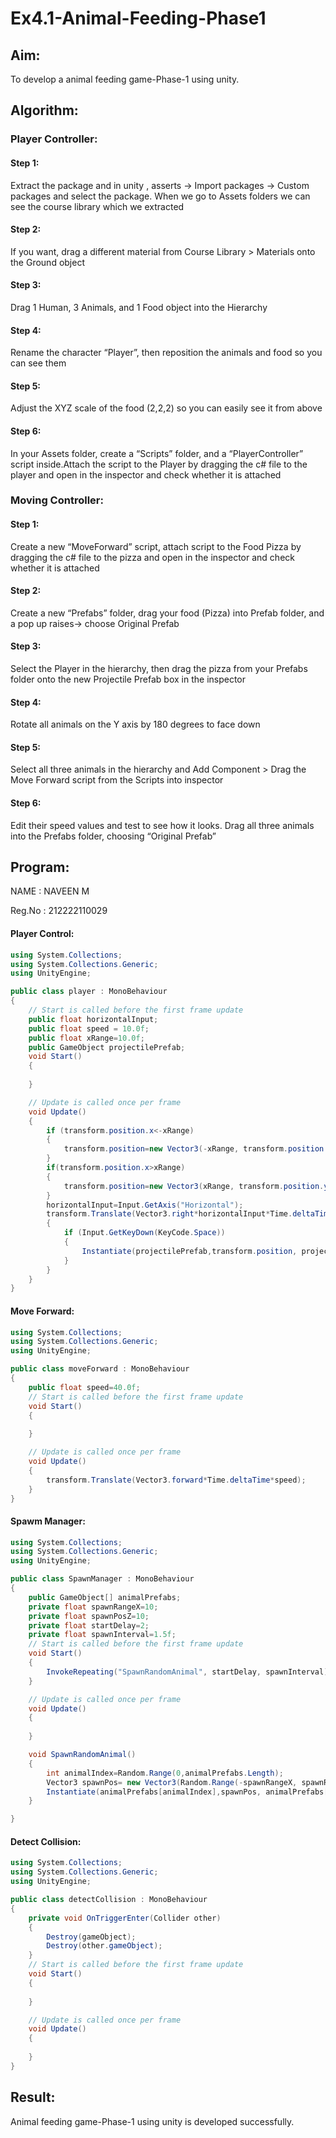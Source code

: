 # Ex4.1-Animal-Feeding-Phase1

## Aim:
To develop a animal feeding game-Phase-1 using unity.

## Algorithm:

### Player Controller:

#### Step 1:
Extract the package and in unity , asserts -> Import packages -> Custom packages and select the package. When we go to Assets folders we can see the course library which we extracted

#### Step 2:
If you want, drag a different material from Course Library > Materials onto the Ground object

#### Step 3:
Drag 1 Human, 3 Animals, and 1 Food object into the Hierarchy

#### Step 4:
Rename the character “Player”, then reposition the animals and food so you can see them

#### Step 5:
Adjust the XYZ scale of the food (2,2,2) so you can easily see it from above

#### Step 6:
In your Assets folder, create a “Scripts” folder, and a “PlayerController” script inside.Attach the script to the Player by dragging the c# file to the player and open in the inspector and check whether it is attached

### Moving Controller:

#### Step 1:
Create a new “MoveForward” script, attach script to the Food Pizza by dragging the c# file to the pizza and open in the inspector and check whether it is attached

#### Step 2:
Create a new “Prefabs” folder, drag your food (Pizza) into Prefab folder, and a pop up raises-> choose Original Prefab

#### Step 3:
Select the Player in the hierarchy, then drag the pizza from your Prefabs folder onto the new Projectile Prefab box in the inspector

#### Step 4:
Rotate all animals on the Y axis by 180 degrees to face down

#### Step 5:
Select all three animals in the hierarchy and Add Component > Drag the Move Forward script from the Scripts into inspector

#### Step 6:
Edit their speed values and test to see how it looks. Drag all three animals into the Prefabs folder, choosing “Original Prefab”

## Program:

NAME : NAVEEN M

Reg.No : 212222110029

#### Player Control:
```c#
using System.Collections;
using System.Collections.Generic;
using UnityEngine;

public class player : MonoBehaviour
{
    // Start is called before the first frame update
    public float horizontalInput;
    public float speed = 10.0f;
    public float xRange=10.0f;
    public GameObject projectilePrefab;
    void Start()
    {
        
    }

    // Update is called once per frame
    void Update()
    {
        if (transform.position.x<-xRange)
        {
            transform.position=new Vector3(-xRange, transform.position.y,transform.position.z);
        }
        if(transform.position.x>xRange)
        {
            transform.position=new Vector3(xRange, transform.position.y ,transform.position.z);
        }
        horizontalInput=Input.GetAxis("Horizontal");
        transform.Translate(Vector3.right*horizontalInput*Time.deltaTime*speed);
        {
            if (Input.GetKeyDown(KeyCode.Space))
            {
                Instantiate(projectilePrefab,transform.position, projectilePrefab.transform.rotation);
            }
        }
    }
}
```

#### Move Forward:
```c#
using System.Collections;
using System.Collections.Generic;
using UnityEngine;

public class moveForward : MonoBehaviour
{
    public float speed=40.0f;
    // Start is called before the first frame update
    void Start()
    {
        
    }

    // Update is called once per frame
    void Update()
    {
        transform.Translate(Vector3.forward*Time.deltaTime*speed);
    }
}
```

#### Spawm Manager:
```c#
using System.Collections;
using System.Collections.Generic;
using UnityEngine;

public class SpawnManager : MonoBehaviour
{
    public GameObject[] animalPrefabs;
    private float spawnRangeX=10;
    private float spawnPosZ=10;
    private float startDelay=2;
    private float spawnInterval=1.5f;
    // Start is called before the first frame update
    void Start()
    {
        InvokeRepeating("SpawnRandomAnimal", startDelay, spawnInterval);
    }

    // Update is called once per frame
    void Update()
    {
        
    }

    void SpawnRandomAnimal()
    {
        int animalIndex=Random.Range(0,animalPrefabs.Length);
        Vector3 spawnPos= new Vector3(Random.Range(-spawnRangeX, spawnRangeX),0,spawnPosZ);
        Instantiate(animalPrefabs[animalIndex],spawnPos, animalPrefabs[animalIndex].transform.rotation);
    }

}
```

#### Detect Collision:
```c#
using System.Collections;
using System.Collections.Generic;
using UnityEngine;

public class detectCollision : MonoBehaviour
{
    private void OnTriggerEnter(Collider other)
    {
        Destroy(gameObject);
        Destroy(other.gameObject);
    }
    // Start is called before the first frame update
    void Start()
    {
        
    }

    // Update is called once per frame
    void Update()
    {
        
    }
}
```

## Result:

Animal feeding game-Phase-1 using unity is developed successfully.
